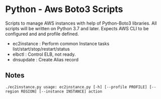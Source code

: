 # Python - Aws Boto3 Scripts

Scripts to manage AWS instances with help of Python-Boto3 libraries. All scripts will be written on Python 3.7 and later. Expects AWS CLI to be configured and and profile defined.

- ec2instance : Perform common Instance tasks list/start/stop/restart/status
- elbctl 	  : Control ELB, not ready.
- dnsupdate   : Create Alias record

## Notes
`./ec2instance.py
usage: ec2instance.py [-h] [--profile PROFILE] [--region REGION]
                      [--instance INSTANCE]
                      action`
